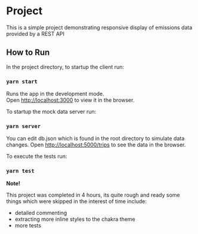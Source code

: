 # Project

This is a simple project demonstrating responsive display of emissions data provided by a REST API

## How to Run

In the project directory, to startup the client run:

### `yarn start`

Runs the app in the development mode.\
Open [http://localhost:3000](http://localhost:3000) to view it in the browser.

To startup the mock data server run:

### `yarn server`

You can edit db.json which is found in the root directory to simulate data changes.
Open [http://localhost:5000/trips](http://localhost:5000/trips) to see the data in the browser.

To execute the tests run:

### `yarn test`

**Note!**

This project was completed in 4 hours, its quite rough and ready some things which were skipped in the interest of time include:

- detailed commenting
- extracting more inline styles to the chakra theme 
- more tests

